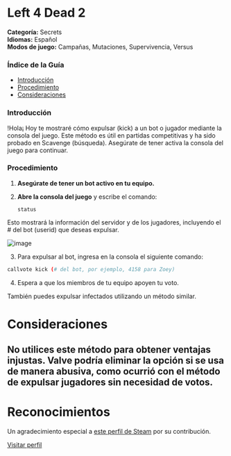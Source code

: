 # Left 4 Dead 2

**Categoría:** Secrets  
**Idiomas:** Español  
**Modos de juego:** Campañas, Mutaciones, Supervivencia, Versus  

### Índice de la Guía

- [Introducción](#introducción)
- [Procedimiento](#procedimiento)
- [Consideraciones](#consideraciones)

### Introducción

!Hola¡ Hoy te mostraré cómo expulsar (kick) a un bot o jugador mediante la consola del juego. Este método es útil en partidas competitivas y ha sido probado en Scavenge (búsqueda). Asegúrate de tener activa la consola del juego para continuar.

### Procedimiento

1. **Asegúrate de tener un bot activo en tu equipo.**
2. **Abre la consola del juego** y escribe el comando:
   
   ```
   status
   ```
Esto mostrará la información del servidor y de los jugadores, incluyendo el # del bot (userid) que deseas expulsar.

![image](https://github.com/user-attachments/assets/ac75f82e-0fad-4d5a-8fb2-3c67f644196d)

3. Para expulsar al bot, ingresa en la consola el siguiente comando:

```bash
callvote kick (# del bot, por ejemplo, 4158 para Zoey)
```


4. Espera a que los miembros de tu equipo apoyen tu voto.

También puedes expulsar infectados utilizando un método similar.



# Consideraciones

No utilices este método para obtener ventajas injustas. Valve podría eliminar la opción si se usa de manera abusiva, como ocurrió con el método de expulsar jugadores sin necesidad de votos.
---

# Reconocimientos

Un agradecimiento especial a [este perfil de Steam](https://steamcommunity.com/profiles/76561198074588088) por su contribución.

[Visitar perfil](https://steamcommunity.com/profiles/76561198074588088)
